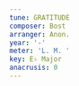 ```yaml
---
tune: GRATITUDE
composer: Bost
arranger: Anon.
year: '-'
meter: 'L. M. '
key: E♭ Major
anacrusis: 0
---
```


